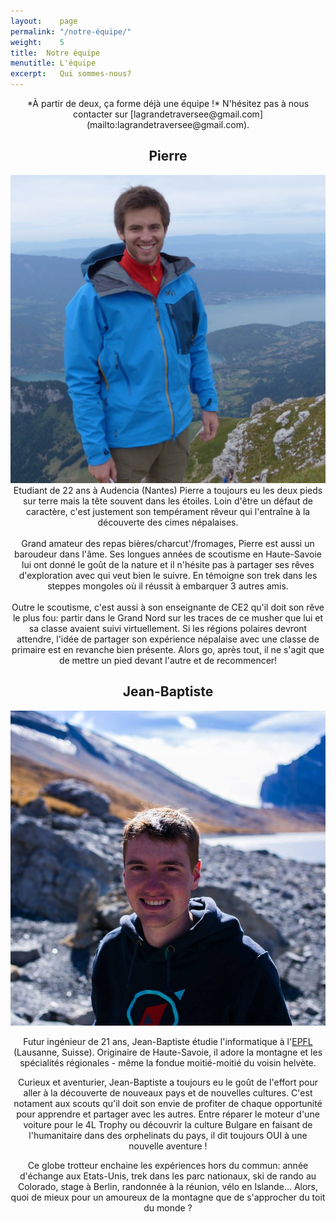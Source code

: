 ```yaml
---
layout:    page
permalink: "/notre-équipe/"
weight:    5
title:  Notre équipe
menutitle: L'équipe
excerpt:   Qui sommes-nous?
---
```


<center>*À partir de deux, ça forme déjà une équipe !*
N'hésitez pas à nous contacter sur [lagrandetraversee@gmail.com](mailto:lagrandetraversee@gmail.com).<center/>

## Pierre

<p><img class="img-people" src="/media/img/thumb_P1000828_1024 2.jpg#right">
Etudiant de 22 ans à Audencia (Nantes) Pierre a toujours eu les deux pieds sur terre mais la tête souvent dans les étoiles. Loin d'être un défaut de caractère, c'est justement son tempérament rêveur qui l'entraîne à la découverte des cimes népalaises.<br/><br/>
Grand amateur des repas bières/charcut'/fromages, Pierre est aussi un baroudeur dans l'âme. Ses longues années de scoutisme en Haute-Savoie lui ont donné le goût de la nature et il n'hésite pas à partager ses rêves d'exploration avec qui veut bien le suivre. En témoigne son trek dans les steppes mongoles où il réussit à embarquer 3 autres amis.<br/><br/>
Outre le scoutisme, c'est aussi à son enseignante de CE2 qu'il doit son rêve le plus fou: partir dans le Grand Nord sur les traces de ce musher que lui et sa classe avaient suivi virtuellement. Si les régions polaires devront attendre, l'idée de partager son expérience népalaise avec une classe de primaire est en revanche  bien présente. Alors go, après tout, il ne s'agit que de mettre un pied devant l'autre et de recommencer!</p>

## Jean-Baptiste

<img class="img-people" src="../media/img/jb.jpg#right"/> 

Futur ingénieur de 21 ans, Jean-Baptiste étudie l'informatique à l'[EPFL](https://www.epfl.ch/) (Lausanne, Suisse). Originaire de Haute-Savoie, il adore la montagne et les spécialités régionales - même la fondue moitié-moitié du voisin helvète. 

Curieux et aventurier, Jean-Baptiste a toujours eu le goût de l'effort pour aller à la découverte de nouveaux pays et de nouvelles cultures. C'est notament aux scouts qu'il doit son envie de profiter de chaque  opportunité pour apprendre et partager avec les autres. Entre réparer le moteur d'une voiture pour le 4L Trophy ou découvrir la culture Bulgare en faisant de l'humanitaire dans des orphelinats du pays, il dit toujours OUI à une nouvelle aventure !

Ce globe trotteur enchaine les expériences hors du commun: année d'échange aux Etats-Unis, trek dans les parc nationaux, ski de rando au Colorado, stage à Berlin, randonnée à la réunion, vélo en Islande... Alors, quoi de mieux pour un amoureux de la montagne que de s'approcher du toit du monde ?

